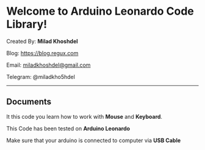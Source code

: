 Welcome to Arduino Leonardo Code Library!
===================

Created By: **Milad Khoshdel**

Blog: https://blog.regux.com

Email: miladkhoshdel@gmail.com

Telegram: @miladkho5hdel 


----------

Documents
-------------

It this code you learn how to work with **Mouse** and **Keyboard**.

This Code has been tested on **Arduino Leonardo**

Make sure that your arduino is connected to computer via **USB Cable**
